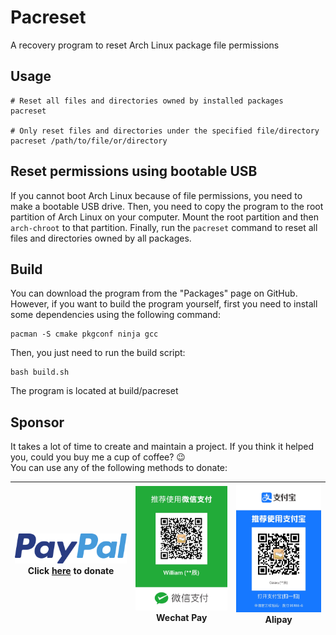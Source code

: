 # Pacreset
A recovery program to reset Arch Linux package file permissions

## Usage
```shell
# Reset all files and directories owned by installed packages
pacreset

# Only reset files and directories under the specified file/directory
pacreset /path/to/file/or/directory
```

## Reset permissions using bootable USB
If you cannot boot Arch Linux because of file permissions, you need to make a bootable USB drive.
Then, you need to copy the program to the root partition of Arch Linux on your computer.
Mount the root partition and then ```arch-chroot``` to that partition.
Finally, run the ```pacreset``` command to reset all files and directories owned by all packages.

## Build
You can download the program from the "Packages" page on GitHub.
However, if you want to build the program yourself, first you need to install some dependencies using the following command:
```shell
pacman -S cmake pkgconf ninja gcc
```
Then, you just need to run the build script:
```shell
bash build.sh
```
The program is located at build/pacreset

## Sponsor
It takes a lot of time to create and maintain a project.  If you think it helped you, could you buy me a cup of coffee? 😉  
You can use any of the following methods to donate:

| [![PayPal](/res/paypal.svg)](https://www.paypal.com/paypalme/tianchentang)<br/>Click [here](https://www.paypal.com/paypalme/tianchentang) to donate | ![Wechat Pay](/res/wechat.jpg)<br/>Wechat Pay | ![Alipay](/res/alipay.jpg) Alipay |
|---------------------------------------------------------------------------------------------------------------------------------------------------------|---------------------------------------------------|---------------------------------------|
